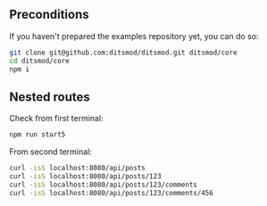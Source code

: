 ## Preconditions

If you haven't prepared the examples repository yet, you can do so:

```bash
git clone git@github.com:ditsmod/ditsmod.git ditsmod/core
cd ditsmod/core
npm i
```

## Nested routes

Check from first terminal:

```bash
npm run start5
```

From second terminal:

```bash
curl -isS localhost:8080/api/posts
curl -isS localhost:8080/api/posts/123
curl -isS localhost:8080/api/posts/123/comments
curl -isS localhost:8080/api/posts/123/comments/456
```
